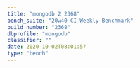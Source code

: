 ```yaml
---
title: "mongodb 2 2368"
bench_suite: "20w40 CI Weekly Benchmark"
build_number: "2368"
dbprofile: "mongodb"
classifier: ""
date: 2020-10-02T08:01:57
type: "bench"
---
```

